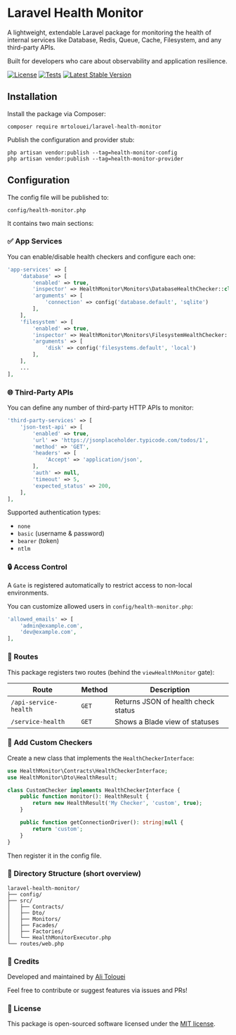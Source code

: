 # Laravel Health Monitor
A lightweight, extendable Laravel package for monitoring the health of internal services like Database, Redis, Queue, Cache, Filesystem, and any third-party APIs.

Built for developers who care about observability and application resilience.

[![License](https://img.shields.io/badge/license-MIT-blue.svg)](LICENSE)
[![Tests](https://github.com/mrtolouei/laravel-health-monitor/actions/workflows/tests.yml/badge.svg)](https://github.com/mrtolouei/laravel-health-monitor/actions/workflows/tests.yml)
[![Latest Stable Version](https://poser.pugx.org/mrtolouei/laravel-health-monitor/v/stable)](https://packagist.org/packages/mrtolouei/laravel-health-monitor)

## Installation
Install the package via Composer:
```
composer require mrtolouei/laravel-health-monitor
```
Publish the configuration and provider stub:
```
php artisan vendor:publish --tag=health-monitor-config
php artisan vendor:publish --tag=health-monitor-provider
```

## Configuration
The config file will be published to:

`config/health-monitor.php`

It contains two main sections:
### ✅ App Services
You can enable/disable health checkers and configure each one:
```php
'app-services' => [
    'database' => [
        'enabled' => true,
        'inspector' => HealthMonitor\Monitors\DatabaseHealthChecker::class,
        'arguments' => [
            'connection' => config('database.default', 'sqlite')
        ],
    ],
    'filesystem' => [
        'enabled' => true,
        'inspector' => HealthMonitor\Monitors\FilesystemHealthChecker::class,
        'arguments' => [
            'disk' => config('filesystems.default', 'local')
        ],
    ],
    ...
],
```

### 🌐 Third-Party APIs
You can define any number of third-party HTTP APIs to monitor:

```php
'third-party-services' => [
    'json-test-api' => [
        'enabled' => true,
        'url' => 'https://jsonplaceholder.typicode.com/todos/1',
        'method' => 'GET',
        'headers' => [
            'Accept' => 'application/json',
        ],
        'auth' => null,
        'timeout' => 5,
        'expected_status' => 200,
    ],
],
```

Supported authentication types:

- `none`
- `basic`  (username & password)
- `bearer` (token)
- `ntlm`

### 🔒 Access Control
A `Gate` is registered automatically to restrict access to non-local environments.

You can customize allowed users in `config/health-monitor.php`:
```php
'allowed_emails' => [
    'admin@example.com',
    'dev@example.com',
],
```

### 📡 Routes
This package registers two routes (behind the `viewHealthMonitor` gate):

| Route              | Method | Description                         |
|--------------------|--------|-------------------------------------|
| `/api-service-health`| `GET`    | Returns JSON of health check status|
| `/service-health`    | `GET`    | Shows a Blade view of statuses     |

### 🧪 Add Custom Checkers
Create a new class that implements the `HealthCheckerInterface`:

```php
use HealthMonitor\Contracts\HealthCheckerInterface;
use HealthMonitor\Dto\HealthResult;

class CustomChecker implements HealthCheckerInterface {
    public function monitor(): HealthResult {
        return new HealthResult('My Checker', 'custom', true);
    }

    public function getConnectionDriver(): string|null {
        return 'custom';
    }
}
```
Then register it in the config file.

### 📂 Directory Structure (short overview)
```text
laravel-health-monitor/
├── config/
├── src/
│   ├── Contracts/
│   ├── Dto/
│   ├── Monitors/
│   ├── Facades/
│   ├── Factories/
│   └── HealthMonitorExecutor.php
└── routes/web.php
```

### 🙌 Credits
Developed and maintained by [Ali Tolouei](https://github.com/mrtolouei)

Feel free to contribute or suggest features via issues and PRs!

### 📄 License
This package is open-sourced software licensed under the [MIT license](LICENSE).
